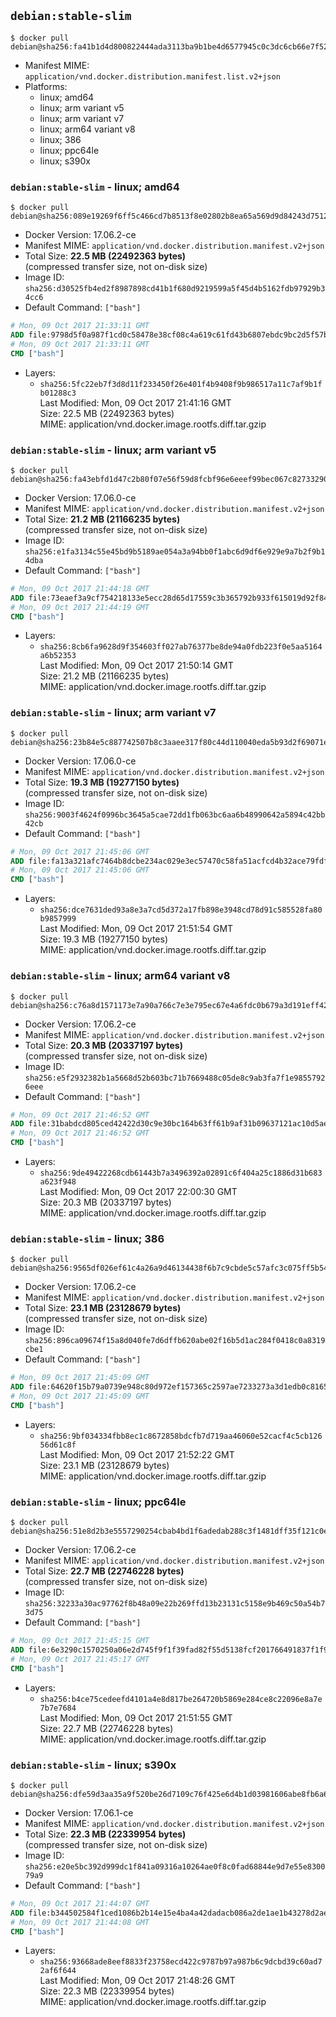 ## `debian:stable-slim`

```console
$ docker pull debian@sha256:fa41b1d4d800822444ada3113ba9b1be4d6577945c0c3dc6cb66e7f52ed6a528
```

-	Manifest MIME: `application/vnd.docker.distribution.manifest.list.v2+json`
-	Platforms:
	-	linux; amd64
	-	linux; arm variant v5
	-	linux; arm variant v7
	-	linux; arm64 variant v8
	-	linux; 386
	-	linux; ppc64le
	-	linux; s390x

### `debian:stable-slim` - linux; amd64

```console
$ docker pull debian@sha256:089e19269f6ff5c466cd7b8513f8e02802b8ea65a569d9d84243d7512ea3e36a
```

-	Docker Version: 17.06.2-ce
-	Manifest MIME: `application/vnd.docker.distribution.manifest.v2+json`
-	Total Size: **22.5 MB (22492363 bytes)**  
	(compressed transfer size, not on-disk size)
-	Image ID: `sha256:d30525fb4ed2f8987898cd41b1f680d9219599a5f45d4b5162fdb97929b34cc6`
-	Default Command: `["bash"]`

```dockerfile
# Mon, 09 Oct 2017 21:33:11 GMT
ADD file:9798d5f0a987f1cd0c58478e38cf08c4a619c61fd43b6807ebdc9bc2d5f57be4 in / 
# Mon, 09 Oct 2017 21:33:11 GMT
CMD ["bash"]
```

-	Layers:
	-	`sha256:5fc22eb7f3d8d11f233450f26e401f4b9408f9b986517a11c7af9b1fb01288c3`  
		Last Modified: Mon, 09 Oct 2017 21:41:16 GMT  
		Size: 22.5 MB (22492363 bytes)  
		MIME: application/vnd.docker.image.rootfs.diff.tar.gzip

### `debian:stable-slim` - linux; arm variant v5

```console
$ docker pull debian@sha256:fa43ebfd1d47c2b80f07e56f59d8fcbf96e6eeef99bec067c82733290e4c75c8
```

-	Docker Version: 17.06.0-ce
-	Manifest MIME: `application/vnd.docker.distribution.manifest.v2+json`
-	Total Size: **21.2 MB (21166235 bytes)**  
	(compressed transfer size, not on-disk size)
-	Image ID: `sha256:e1fa3134c55e45bd9b5189ae054a3a94bb0f1abc6d9df6e929e9a7b2f9b14dba`
-	Default Command: `["bash"]`

```dockerfile
# Mon, 09 Oct 2017 21:44:18 GMT
ADD file:73eaef3a9cf754218133e5ecc28d65d17559c3b365792b933f615019d92f8411 in / 
# Mon, 09 Oct 2017 21:44:19 GMT
CMD ["bash"]
```

-	Layers:
	-	`sha256:8cb6fa9628d9f354603ff027ab76377be8de94a0fdb223f0e5aa5164a6b52353`  
		Last Modified: Mon, 09 Oct 2017 21:50:14 GMT  
		Size: 21.2 MB (21166235 bytes)  
		MIME: application/vnd.docker.image.rootfs.diff.tar.gzip

### `debian:stable-slim` - linux; arm variant v7

```console
$ docker pull debian@sha256:23b84e5c887742507b8c3aaee317f80c44d110040eda5b93d2f69071e9812804
```

-	Docker Version: 17.06.0-ce
-	Manifest MIME: `application/vnd.docker.distribution.manifest.v2+json`
-	Total Size: **19.3 MB (19277150 bytes)**  
	(compressed transfer size, not on-disk size)
-	Image ID: `sha256:9003f4624f0996bc3645a5cae72dd1fb063bc6aa6b48990642a5894c42bb42cb`
-	Default Command: `["bash"]`

```dockerfile
# Mon, 09 Oct 2017 21:45:06 GMT
ADD file:fa13a321afc7464b8dcbe234ac029e3ec57470c58fa51acfcd4b32ace79fdf38 in / 
# Mon, 09 Oct 2017 21:45:06 GMT
CMD ["bash"]
```

-	Layers:
	-	`sha256:dce7631ded93a8e3a7cd5d372a17fb898e3948cd78d91c585528fa80b9857999`  
		Last Modified: Mon, 09 Oct 2017 21:51:54 GMT  
		Size: 19.3 MB (19277150 bytes)  
		MIME: application/vnd.docker.image.rootfs.diff.tar.gzip

### `debian:stable-slim` - linux; arm64 variant v8

```console
$ docker pull debian@sha256:c76a8d1571173e7a90a766c7e3e795ec67e4a6fdc0b679a3d191eff425b4a565
```

-	Docker Version: 17.06.2-ce
-	Manifest MIME: `application/vnd.docker.distribution.manifest.v2+json`
-	Total Size: **20.3 MB (20337197 bytes)**  
	(compressed transfer size, not on-disk size)
-	Image ID: `sha256:e5f2932382b1a5668d52b603bc71b7669488c05de8c9ab3fa7f1e98557926eee`
-	Default Command: `["bash"]`

```dockerfile
# Mon, 09 Oct 2017 21:46:52 GMT
ADD file:31babdcd805ced42422d30c9e30bc164b63ff61b9af31b09637121ac10d5aedc in / 
# Mon, 09 Oct 2017 21:46:52 GMT
CMD ["bash"]
```

-	Layers:
	-	`sha256:9de49422268cdb61443b7a3496392a02891c6f404a25c1886d31b683a623f948`  
		Last Modified: Mon, 09 Oct 2017 22:00:30 GMT  
		Size: 20.3 MB (20337197 bytes)  
		MIME: application/vnd.docker.image.rootfs.diff.tar.gzip

### `debian:stable-slim` - linux; 386

```console
$ docker pull debian@sha256:9565df026ef61c4a26a9d46134438f6b7c9cbde5c57afc3c075ff5b54776a58b
```

-	Docker Version: 17.06.2-ce
-	Manifest MIME: `application/vnd.docker.distribution.manifest.v2+json`
-	Total Size: **23.1 MB (23128679 bytes)**  
	(compressed transfer size, not on-disk size)
-	Image ID: `sha256:896ca09674f15a8d040fe7d6dffb620abe02f16b5d1ac284f0418c0a8319cbe1`
-	Default Command: `["bash"]`

```dockerfile
# Mon, 09 Oct 2017 21:45:09 GMT
ADD file:64620f15b79a0739e948c80d972ef157365c2597ae7233273a3d1edb0c8165e9 in / 
# Mon, 09 Oct 2017 21:45:09 GMT
CMD ["bash"]
```

-	Layers:
	-	`sha256:9bf034334fbb8ec1c8672858bdcfb7d719aa46060e52cacf4c5cb12656d61c8f`  
		Last Modified: Mon, 09 Oct 2017 21:52:22 GMT  
		Size: 23.1 MB (23128679 bytes)  
		MIME: application/vnd.docker.image.rootfs.diff.tar.gzip

### `debian:stable-slim` - linux; ppc64le

```console
$ docker pull debian@sha256:51e8d2b3e5557290254cbab4bd1f6adedab288c3f1481dff35f121c0ef6d6c8f
```

-	Docker Version: 17.06.2-ce
-	Manifest MIME: `application/vnd.docker.distribution.manifest.v2+json`
-	Total Size: **22.7 MB (22746228 bytes)**  
	(compressed transfer size, not on-disk size)
-	Image ID: `sha256:32233a30ac97762f8b48a09e22b269ffd13b23131c5158e9b469c50a54b73d75`
-	Default Command: `["bash"]`

```dockerfile
# Mon, 09 Oct 2017 21:45:15 GMT
ADD file:6e3290c1570250a06e2d745f9f1f39fad82f55d5138fcf201766491837f1f9ad in / 
# Mon, 09 Oct 2017 21:45:17 GMT
CMD ["bash"]
```

-	Layers:
	-	`sha256:b4ce75cedeefd4101a4e8d817be264720b5869e284ce8c22096e8a7e7b7e7684`  
		Last Modified: Mon, 09 Oct 2017 21:51:55 GMT  
		Size: 22.7 MB (22746228 bytes)  
		MIME: application/vnd.docker.image.rootfs.diff.tar.gzip

### `debian:stable-slim` - linux; s390x

```console
$ docker pull debian@sha256:dfe59d3aa35a9f520be26d7109c76f425e6d4b1d03981606abe8fb6a6bcf834f
```

-	Docker Version: 17.06.1-ce
-	Manifest MIME: `application/vnd.docker.distribution.manifest.v2+json`
-	Total Size: **22.3 MB (22339954 bytes)**  
	(compressed transfer size, not on-disk size)
-	Image ID: `sha256:e20e5bc392d999dc1f841a09316a10264ae0f8c0fad68844e9d7e55e830079a9`
-	Default Command: `["bash"]`

```dockerfile
# Mon, 09 Oct 2017 21:44:07 GMT
ADD file:b344502584f1ced1086b2b14e15e4ba4a42dadacb086a2de1ae1b43278d2ae45 in / 
# Mon, 09 Oct 2017 21:44:08 GMT
CMD ["bash"]
```

-	Layers:
	-	`sha256:93668ade8eef8833f23758ecd422c9787b97a987b6c9dcbd39c60ad72af6f644`  
		Last Modified: Mon, 09 Oct 2017 21:48:26 GMT  
		Size: 22.3 MB (22339954 bytes)  
		MIME: application/vnd.docker.image.rootfs.diff.tar.gzip
